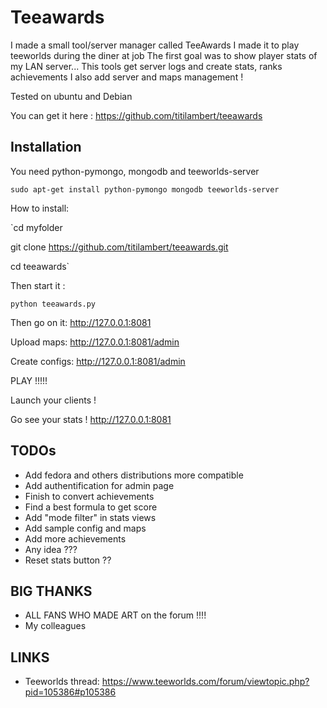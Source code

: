 Teeawards
=========

I made a small tool/server manager called TeeAwards
I made it to play teeworlds during the diner at job 
The first goal was to show player stats of my LAN server...
This tools get server logs and create stats, ranks achievements
I also add server and maps management !

Tested on ubuntu and Debian

You can get it here : https://github.com/titilambert/teeawards

Installation
------------

You need python-pymongo, mongodb and teeworlds-server

`sudo apt-get install python-pymongo mongodb teeworlds-server`

How to install:

`cd myfolder

git clone https://github.com/titilambert/teeawards.git

cd teeawards`

Then start it :

`python teeawards.py`

Then go on it: http://127.0.0.1:8081

Upload maps: http://127.0.0.1:8081/admin

Create configs: http://127.0.0.1:8081/admin

PLAY !!!!!

Launch your clients !

Go see your stats !
http://127.0.0.1:8081

TODOs
-----

 -  Add fedora and others distributions more compatible
 -  Add authentification for admin page
 -  Finish to convert achievements
 -  Find a best formula to get score
 -  Add "mode filter" in stats views
 -  Add sample config and maps
 -  Add more achievements
 -  Any idea ???
 -  Reset stats button ??

BIG THANKS
----------
 -  ALL FANS WHO MADE ART on the forum !!!!
 -  My colleagues

LINKS
-----
 -  Teeworlds thread: https://www.teeworlds.com/forum/viewtopic.php?pid=105386#p105386
